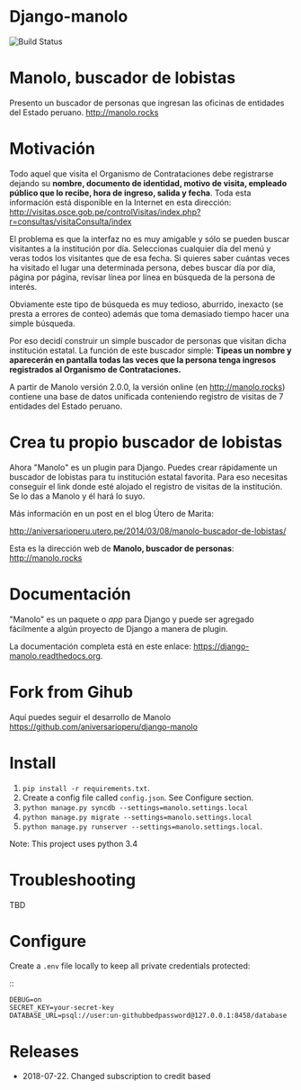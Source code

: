Django-manolo
=============

![Build Status](https://github.com/manolo-rocks/django-manolo/actions/workflows/django.yml/badge.svg)

Manolo, buscador de lobistas
============================

Presento un buscador de personas que ingresan las oficinas de
entidades del Estado peruano.
http://manolo.rocks

Motivación
==========

Todo aquel que visita el Organismo de Contrataciones debe registrarse
dejando su **nombre, documento de identidad, motivo de visita, empleado
público que lo recibe, hora de ingreso, salida y fecha**. Toda esta
información está disponible en la Internet en esta dirección:
http://visitas.osce.gob.pe/controlVisitas/index.php?r=consultas/visitaConsulta/index

El problema es que la interfaz no es muy amigable y sólo se pueden
buscar visitantes a la institución por día. Seleccionas cualquier día
del menú y veras todos los visitantes que de esa fecha. Si quieres saber
cuántas veces ha visitado el lugar una determinada persona, debes buscar
día por día, página por página, revisar línea por línea en búsqueda de
la persona de interés.

Obviamente este tipo de búsqueda es muy tedioso, aburrido, inexacto (se
presta a errores de conteo) además que toma demasiado tiempo hacer una
simple búsqueda.

Por eso decidí construir un simple buscador de personas que visitan
dicha institución estatal. La función de este buscador simple: **Tipeas
un nombre y aparecerán en pantalla todas las veces que la persona tenga
ingresos registrados al Organismo de Contrataciones.**

A partir de Manolo versión 2.0.0, la versión online (en http://manolo.rocks)
contiene una base de datos unificada conteniendo registro de visitas de 7
entidades del Estado peruano.

Crea tu propio buscador de lobistas
===================================
Ahora "Manolo" es un plugin para Django. Puedes crear rápidamente un
buscador de lobistas para tu institución estatal favorita. Para eso
necesitas conseguir el link donde esté alojado el registro de visitas de la
institución. Se lo das a Manolo y él hará lo suyo.

Más información en un post en el blog Útero de Marita:

http://aniversarioperu.utero.pe/2014/03/08/manolo-buscador-de-lobistas/

Esta es la dirección web de **Manolo, buscador de personas**:
http://manolo.rocks

Documentación
=============

"Manolo" es un paquete o *app* para Django y puede ser agregado
fácilmente a algún proyecto de Django a manera de plugin.

La documentación completa está en este enlace:
https://django-manolo.readthedocs.org.

Fork from Gihub
==================
Aquí puedes seguir el desarrollo de Manolo
https://github.com/aniversarioperu/django-manolo


Install
=======

1. `pip install -r requirements.txt`.
2. Create a config file called `config.json`. See Configure section.
3. `python manage.py syncdb --settings=manolo.settings.local`
4. `python manage.py migrate --settings=manolo.settings.local`
5. `python manage.py runserver --settings=manolo.settings.local`.

Note: This project uses python 3.4

Troubleshooting
===============
TBD

Configure
=========
Create a `.env` file locally to keep all private credentials protected: 

::

    DEBUG=on
    SECRET_KEY=your-secret-key
    DATABASE_URL=psql://user:un-githubbedpassword@127.0.0.1:8458/database


Releases
========

* 2018-07-22. Changed subscription to credit based

